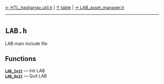 [&#8592; HTL_hasharray_util.h](HTL_hasharray_util.h.md) | [&#8593; table](table.md) | [&#8594; LAB_asset_manager.h](LAB_asset_manager.h.md)
***

# `LAB.h`

LAB main include file


## Functions
**[`LAB_Init`](LAB.h--lab_init.md)** &#8213; Init LAB  
**[`LAB_Quit`](LAB.h--lab_quit.md)** &#8213; Quit LAB  

